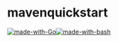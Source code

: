 # mavenquickstart

[![made-with-Go](https://img.shields.io/badge/Made%20with-Go-1f425f.svg)](http://golang.org)[![made-with-bash](https://img.shields.io/badge/Made%20with-Bash-1f425f.svg)](https://www.gnu.org/software/bash/)


